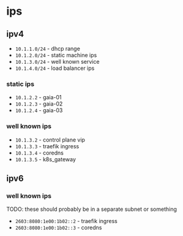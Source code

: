 # ips

## ipv4

- `10.1.1.0/24` - dhcp range
- `10.1.2.0/24` - static machine ips
- `10.1.3.0/24` - well known service
- `10.1.4.0/24` - load balancer ips

### static ips

- `10.1.2.2` - gaia-01
- `10.1.2.3` - gaia-02
- `10.1.2.4` - gaia-03

### well known ips

- `10.1.3.2` - control plane vip
- `10.1.3.3` - traefik ingress
- `10.1.3.4` - coredns
- `10.1.3.5` - k8s_gateway

## ipv6

### well known ips

TODO: these should probably be in a separate subnet or something

- `2603:8080:1e00:1b02::2` - traefik ingress
- `2603:8080:1e00:1b02::3` - coredns
